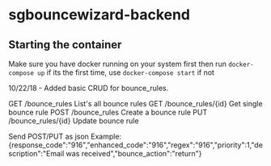 # sgbouncewizard-backend
## Starting the container
Make sure you have docker running on your system first
then run `docker-compose up` if its the first time, use `docker-compose start` if not


10/22/18 - Added basic CRUD for bounce_rules.

GET /bounce_rules  List's all bounce rules
GET /bounce_rules/{id} Get single bounce rule
POST /bounce_rules  Create a bounce rule 
PUT /bounce_rules/{id} Update bounce rule

Send POST/PUT as json
Example:
    {response_code":"916","enhanced_code":"916","regex":"916","priority":1,"description":"Email was received","bounce_action":"return"}


